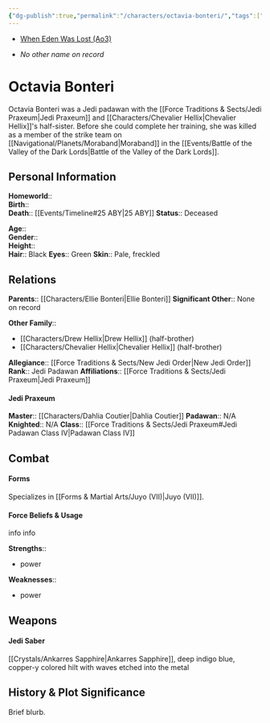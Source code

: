 ```yaml
---
{"dg-publish":true,"permalink":"/characters/octavia-bonteri/","tags":["jedi","jedipraxeum","jedipadawan","newjediorder","formvii","classiv","forcesensitive","character"],"noteIcon":"saber1"}
---
```


- [When Eden Was Lost (Ao3)](https://archiveofourown.org/works/19334440)
* *No other name on record*
# Octavia Bonteri
>

Octavia Bonteri was a Jedi padawan with the [[Force Traditions & Sects/Jedi Praxeum\|Jedi Praxeum]] and [[Characters/Chevalier Hellix\|Chevalier Hellix]]'s half-sister. Before she could complete her training, she was killed as a member of the strike team on [[Navigational/Planets/Moraband\|Moraband]] in the [[Events/Battle of the Valley of the Dark Lords\|Battle of the Valley of the Dark Lords]]. 
## Personal Information

**Homeworld**::  
**Birth**::   
**Death**::  [[Events/Timeline#25 ABY\|25 ABY]]
**Status**::  Deceased

**Age**::  
**Gender**::  
**Height**::   
**Hair**::  Black
**Eyes**::  Green
**Skin**::  Pale, freckled

## Relations

**Parents**::  [[Characters/Ellie Bonteri\|Ellie Bonteri]]
**Significant Other**::  None on record

**Other Family**:: 
- [[Characters/Drew Hellix\|Drew Hellix]] (half-brother)
- [[Characters/Chevalier Hellix\|Chevalier Hellix]] (half-brother)

**Allegiance**::  [[Force Traditions & Sects/New Jedi Order\|New Jedi Order]]
**Rank**::  Jedi Padawan
**Affiliations**::  [[Force Traditions & Sects/Jedi Praxeum\|Jedi Praxeum]]

#### Jedi Praxeum

**Master**::  [[Characters/Dahlia Coutier\|Dahlia Coutier]]
**Padawan**::  N/A
**Knighted**::  N/A
**Class**::  [[Force Traditions & Sects/Jedi Praxeum#Jedi Padawan Class IV\|Padawan Class IV]]

## Combat

#### Forms
Specializes in [[Forms & Martial Arts/Juyo (VII)\|Juyo (VII)]].

#### Force Beliefs & Usage
info info 

**Strengths**::
- power

**Weaknesses**:: 
- power

## Weapons

#### Jedi Saber
[[Crystals/Ankarres Sapphire\|Ankarres Sapphire]], deep indigo blue, copper-y colored hilt with waves etched into the metal 

## History & Plot Significance
Brief blurb.